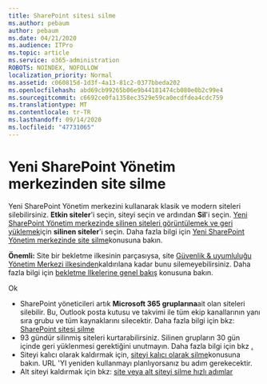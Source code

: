```yaml
---
title: SharePoint sitesi silme
ms.author: pebaum
author: pebaum
ms.date: 04/21/2020
ms.audience: ITPro
ms.topic: article
ms.service: o365-administration
ROBOTS: NOINDEX, NOFOLLOW
localization_priority: Normal
ms.assetid: c060815d-1d3f-4a13-81c2-0377bbeda202
ms.openlocfilehash: abd69cb99265b06e9b44181474cb080e0b2c99e4
ms.sourcegitcommit: c6692ce0fa1358ec3529e59ca0ecdfdea4cdc759
ms.translationtype: MT
ms.contentlocale: tr-TR
ms.lasthandoff: 09/14/2020
ms.locfileid: "47731065"
---
```

# <a name="delete-a-site-from-the-new-sharepoint-admin-center"></a>Yeni SharePoint Yönetim merkezinden site silme

Yeni SharePoint Yönetim merkezini kullanarak klasik ve modern siteleri silebilirsiniz. **Etkin siteler**'i seçin, siteyi seçin ve ardından **Sil**'i seçin. [Yeni SharePoint Yönetim merkezinde silinen siteleri görüntülemek ve geri yüklemek](https://docs.microsoft.com/sharepoint/view-and-restore-deleted-sites-in-new-admin-center)için **silinen siteler**'i seçin. Daha fazla bilgi için [Yeni SharePoint Yönetim merkezinde site silme](https://docs.microsoft.com/sharepoint/delete-site-collection#delete-a-site-in-the-new-sharepoint-admin-center)konusuna bakın.

**Önemli:** Site bir bekletme ilkesinin parçasıysa, site [Güvenlik &amp; uyumluluğu Yönetim Merkezi ilkesinden](https://protection.office.com/?rfr=AdminCenter#/homepage)kaldırılana kadar bunu silemeyebilirsiniz. Daha fazla bilgi için [bekletme Ilkelerine genel bakış](https://docs.microsoft.com/microsoft-365/compliance/retention-policies) konusuna bakın. 

Ok
- SharePoint yöneticileri artık **Microsoft 365 gruplarına**ait olan siteleri silebilir. Bu, Outlook posta kutusu ve takvimi ile tüm ekip kanallarının yanı sıra grubu ve tüm kaynaklarını silecektir. Daha fazla bilgi için bkz: [SharePoint sitesi silme](https://docs.microsoft.com/sharepoint/manage-sites-in-new-admin-center#delete-a-site)
- 93 gündür silinmiş siteleri kurtarabilirsiniz. Silinen grupların 30 gün içinde geri yüklenmesi gerektiğini unutmayın. Daha fazla bilgi için bkz [.](https://docs.microsoft.com/sharepoint/view-and-restore-deleted-sites-in-new-admin-center)
- Siteyi kalıcı olarak kaldırmak için, [siteyi kalıcı olarak silme](https://docs.microsoft.com/sharepoint/delete-site-collection#permanently-delete-a-site)konusuna bakın. URL 'YI yeniden kullanmayı planlıyorsanız bu adım gerekecektir. 
- Alt siteyi kaldırmak için bkz: [site veya alt siteyi silme hızlı adımlar](https://support.office.com/article/Delete-a-SharePoint-site-or-subsite-bc37b743-0cef-475e-9a8c-8fc4d40179fb#__bkmkshortcut)
